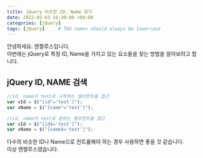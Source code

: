 ```yaml
---
title: jQuery 비슷한 ID, Name 찾기
date: 2022-05-03 16:30:00 +09:00
categories: [jQuery]
tags: [jQuery]     # TAG names should always be lowercase
---
```

안녕하세요. 엔젤루스입니다.  
이번에는 jQuery로 특정 ID, Name을 가지고 있는 요소들을 찾는 방법을 알아보려고 합니다.

## jQuery ID, NAME 검색
``` javascript
//id, name이 test로 시작하는 엘리먼트들 접근
var vId = $("[id^='test']");
var vName = $("[name^='test']");

//id, name이 test로 끝하는 엘리먼트들 접근
var vId = $("[id$='test']");
var vName = $("[name$='test']");
```

다수의 비슷한 ID나 Name으로 컨트롤해야 하는 경우 사용하면 좋을 것 같습니다.  
이상 엔젤루스였습니다.   